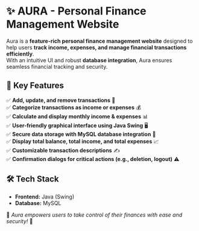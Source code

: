 # ✨ AURA - Personal Finance Management Website  

Aura is a **feature-rich personal finance management website** designed to help users **track income, expenses, and manage financial transactions efficiently**.  
With an intuitive UI and robust **database integration**, Aura ensures seamless financial tracking and security.

## 🚀 Key Features  
✅ **Add, update, and remove transactions** 🔄  
✅ **Categorize transactions as income or expenses** 💰  
✅ **Calculate and display monthly income & expenses** 📊  
✅ **User-friendly graphical interface using Java Swing** 🖥️  
✅ **Secure data storage with MySQL database integration** 🔐  
✅ **Display total balance, total income, and total expenses** 📈  
✅ **Customizable transaction descriptions** ✍️  
✅ **Confirmation dialogs for critical actions (e.g., deletion, logout)** ⚠️  

## 🛠️ Tech Stack  
- **Frontend:** Java (Swing)  
- **Database:** MySQL  

📌 *Aura empowers users to take control of their finances with ease and security!* 🚀  
